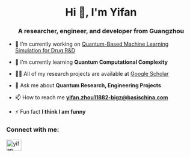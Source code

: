 <h1 align="center">Hi 👋, I'm Yifan</h1>
<h3 align="center">A researcher, engineer, and developer from Guangzhou</h3>

- 🔭 I’m currently working on [Quantum-Based Machine Learning Simulation for Drug R&D](https://github.com/yifan1207/Quantum-Based-Machine-Learning-Simulation)

- 🌱 I’m currently learning **Quantum Computational Complexity**

- 👨‍💻 All of my research projects are available at [Google Scholar](https://scholar.google.com/citations?user=tUNPDm8AAAAJ)

- 💬 Ask me about **Quantum Research, Engineering Projects**

- 📫 How to reach me **yifan.zhou11882-bigz@basischina.com**

- ⚡ Fun fact **I think I am funny**

<h3 align="left">Connect with me:</h3>
<p align="left">
<a href="https://linkedin.com/in/yifan-zhou127" target="blank"><img align="center" src="https://raw.githubusercontent.com/rahuldkjain/github-profile-readme-generator/master/src/images/icons/Social/linked-in-alt.svg" alt="yifan zhou" height="30" width="40" /></a>
</p>

